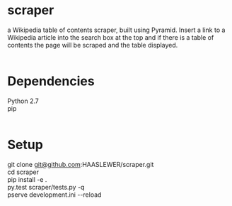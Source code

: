 # scraper
a Wikipedia table of contents scraper, built using Pyramid.  Insert a link to a Wikipedia article into the search box at the top and if there is a table of contents the page will be scraped and the table displayed.<br />
<br />
# Dependencies
Python 2.7<br />
pip<br />
<br />
# Setup
git clone git@github.com:HAASLEWER/scraper.git<br />
cd scraper<br />
pip install -e . <br />
py.test scraper/tests.py -q<br />
pserve development.ini --reload<br />